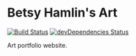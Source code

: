 # Betsy Hamlin's Art

[![Build Status](https://travis-ci.com/LisbethHamlin/LisbethHamlin.github.io.svg?branch=master)](https://travis-ci.com/LisbethHamlin/LisbethHamlin.github.io) [![devDependencies Status](https://david-dm.org/LisbethHamlin/LisbethHamlin.github.io/dev-status.svg)](https://david-dm.org/LisbethHamlin/LisbethHamlin.github.io?type=dev)

Art portfolio website.
